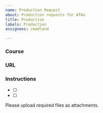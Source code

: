 ```yaml
---
name: Production Request
about: Production requests for ATAs
title: Production
labels: Production
assignees: cmadland

---
```


### Course

### URL

### Instructions
- [ ]
- [ ]

Please upload required files as attachments.
